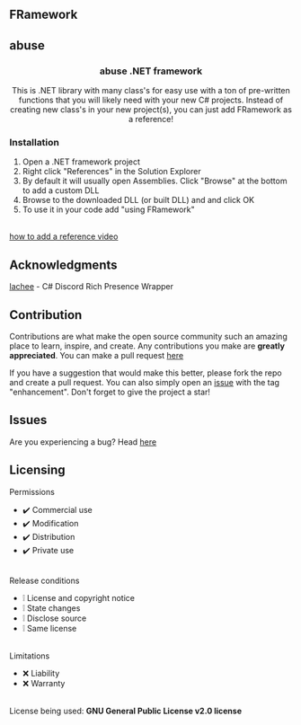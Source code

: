 ## FRamework 

## abuse 
<div align="center">
  <h3 align="center">abuse .NET framework</h3>
  <p align="center">
    This is .NET library with many class's for easy use with a ton of pre-written functions that you will likely need with your new C# projects. Instead of creating new class's in your new project(s), you can just add FRamework as a reference!
  </p>
</div>

### Installation
1. Open a .NET framework project
2. Right click "References" in the Solution Explorer
3. By default it will usually open Assemblies. Click "Browse" at the bottom to add a custom DLL
4. Browse to the downloaded DLL (or built DLL) and and click OK
5. To use it in your code add "using FRamework"
<br>
<a href="https://youtu.be/LuDCJ90igrg?si=ekxHd3GobqpwGA9B&t=3">how to add a reference video</a>

## Acknowledgments
<div>
    <a href="https://github.com/Lachee/discord-rpc-csharp">lachee</a> - C# Discord Rich Presence Wrapper
    <br>
</div>

## Contribution
Contributions are what make the open source community such an amazing place to learn, inspire, and create. Any contributions you make are **greatly appreciated**. You can make a pull request [here](https://github.com/kamishirodev/FRamework/pulls)

If you have a suggestion that would make this better, please fork the repo and create a pull request. You can also simply open an [issue](https://github.com/kamishirodev/FRamework/issues) with the tag "enhancement".
Don't forget to give the project a star!

## Issues
Are you experiencing a bug? Head [here](https://github.com/kamishirodev/FRamework/issues)

## Licensing 
Permissions
* ✔️ Commercial use
* ✔️ Modification
* ✔️ Distribution
* ✔️ Private use
<br></br>

Release conditions
* ❕ License and copyright notice
* ❕ State changes
* ❕ Disclose source
* ❕ Same license
<br></br>

Limitations
* ❌ Liability
* ❌ Warranty
<br></br>

License being used: **GNU General Public License v2.0 license**
